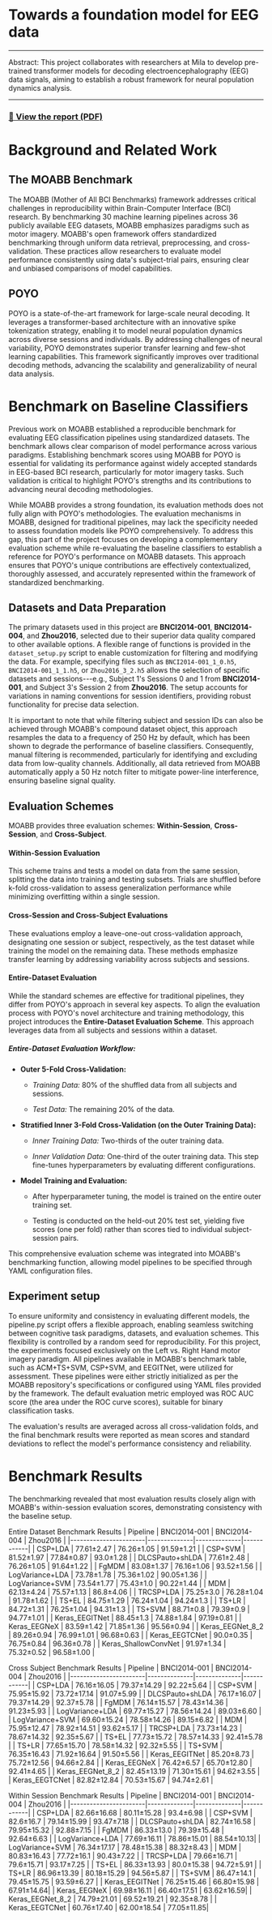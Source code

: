 # Towards a foundation model for EEG data
 
---
Abstract:
  This project collaborates with researchers at Mila to develop
  pre-trained transformer models for decoding electroencephalography
  (EEG) data signals, aiming to establish a robust framework for neural
  population dynamics analysis.
  
---
### [📄 View the report (PDF)](https://github.com/Angelawork/EEG-Foundation-model_LiNC-Lab_COMP396/blob/main/AngelaHu_COMP396report.pdf)

# Background and Related Work

## The MOABB Benchmark

The MOABB (Mother of All BCI Benchmarks) framework addresses critical
challenges in reproducibility within Brain-Computer Interface (BCI)
research. By benchmarking 30 machine learning pipelines across 36
publicly available EEG datasets, MOABB emphasizes paradigms such as
motor imagery. MOABB's open framework offers standardized benchmarking
through uniform data retrieval, preprocessing, and cross-validation.
These practices allow researchers to evaluate model performance
consistently using data's subject-trial pairs, ensuring clear and
unbiased comparisons of model capabilities.

## POYO

POYO is a state-of-the-art framework for large-scale neural decoding. It
leverages a transformer-based architecture with an innovative spike
tokenization strategy, enabling it to model neural population dynamics
across diverse sessions and individuals. By addressing challenges of
neural variability, POYO demonstrates superior transfer learning and
few-shot learning capabilities. This framework significantly improves
over traditional decoding methods, advancing the scalability and
generalizability of neural data analysis.

# Benchmark on Baseline Classifiers

Previous work on MOABB established a reproducible benchmark for
evaluating EEG classification pipelines using standardized datasets. The
benchmark allows clear comparison of model performance across various
paradigms. Establishing benchmark scores using MOABB for POYO is
essential for validating its performance against widely accepted
standards in EEG-based BCI research, particularly for motor imagery
tasks. Such validation is critical to highlight POYO's strengths and its
contributions to advancing neural decoding methodologies.

While MOABB provides a strong foundation, its evaluation methods does
not fully align with POYO's methodologies. The evaluation mechanisms in
MOABB, designed for traditional pipelines, may lack the specificity
needed to assess foundation models like POYO comprehensively. To address
this gap, this part of the project focuses on developing a complementary
evaluation scheme while re-evaluating the baseline classifiers to
establish a reference for POYO's performance on MOABB datasets. This
approach ensures that POYO's unique contributions are effectively
contextualized, thoroughly assessed, and accurately represented within
the framework of standardized benchmarking.

## Datasets and Data Preparation

The primary datasets used in this project are **BNCI2014-001**,
**BNCI2014-004**, and **Zhou2016**, selected due to their superior data
quality compared to other available options. A flexible range of
functions is provided in the `dataset_setup.py` script to enable
customization for filtering and modifying the data. For example,
specifying files such as `BNCI2014-001_1_0.h5`, `BNCI2014-001_1_1.h5`,
or `Zhou2016_3_2.h5` allows the selection of specific datasets and
sessions---e.g., Subject 1's Sessions 0 and 1 from **BNCI2014-001**, and
Subject 3's Session 2 from **Zhou2016**. The setup accounts for
variations in naming conventions for session identifiers, providing
robust functionality for precise data selection.

It is important to note that while filtering subject and session IDs can
also be achieved through MOABB's compound dataset object, this approach
resamples the data to a frequency of 250 Hz by default, which has been
shown to degrade the performance of baseline classifiers. Consequently,
manual filtering is recommended, particularly for identifying and
excluding data from low-quality channels. Additionally, all data
retrieved from MOABB automatically apply a 50 Hz notch filter to
mitigate power-line interference, ensuring baseline signal quality.

## Evaluation Schemes

MOABB provides three evaluation schemes: **Within-Session**,
**Cross-Session**, and **Cross-Subject**.

#### Within-Session Evaluation

This scheme trains and tests a model on data from the same session,
splitting the data into training and testing subsets. Trials are
shuffled before k-fold cross-validation to assess generalization
performance while minimizing overfitting within a single session.

#### Cross-Session and Cross-Subject Evaluations

These evaluations employ a leave-one-out cross-validation approach,
designating one session or subject, respectively, as the test dataset
while training the model on the remaining data. These methods emphasize
transfer learning by addressing variability across subjects and
sessions.

#### Entire-Dataset Evaluation

While the standard schemes are effective for traditional pipelines, they
differ from POYO's approach in several key aspects. To align the
evaluation process with POYO's novel architecture and training
methodology, this project introduces the **Entire-Dataset Evaluation
Scheme**. This approach leverages data from all subjects and sessions
within a dataset.

##### Entire-Dataset Evaluation Workflow:
-   **Outer 5-Fold Cross-Validation:**

    -   *Training Data:* 80% of the shuffled data from all subjects and
        sessions.

    -   *Test Data:* The remaining 20% of the data.

-   **Stratified Inner 3-Fold Cross-Validation (on the Outer Training
    Data):**

    -   *Inner Training Data:* Two-thirds of the outer training data.

    -   *Inner Validation Data:* One-third of the outer training data.
        This step fine-tunes hyperparameters by evaluating different
        configurations.

-   **Model Training and Evaluation:**

    -   After hyperparameter tuning, the model is trained on the entire
        outer training set.

    -   Testing is conducted on the held-out 20% test set, yielding five
        scores (one per fold) rather than scores tied to individual
        subject-session pairs.

This comprehensive evaluation scheme was integrated into MOABB's
benchmarking function, allowing model pipelines to be specified through
YAML configuration files.

## Experiment setup

To ensure uniformity and consistency in evaluating different models, the
pipeline.py script offers a flexible approach, enabling seamless
switching between cognitive task paradigms, datasets, and evaluation
schemes. This flexibility is controlled by a random seed for
reproducibility. For this project, the experiments focused exclusively
on the Left vs. Right Hand motor imagery paradigm. All pipelines
available in MOABB's benchmark table, such as ACM+TS+SVM, CSP+SVM, and
EEGITNet, were utilized for assessment. These pipelines were either
strictly initialized as per the MOABB repository's specifications or
configured using YAML files provided by the framework. The default
evaluation metric employed was ROC AUC score (the area under the ROC
curve scores), suitable for binary classification tasks.

The evaluation's results are averaged across all cross-validation folds,
and the final benchmark results were reported as mean scores and
standard deviations to reflect the model's performance consistency and
reliability.

# Benchmark Results

The benchmarking revealed that most evaluation results closely align
with MOABB's within-session evaluation scores, demonstrating consistency
with the baseline setup.

Entire Dataset Benchmark Results
| Pipeline              | BNCI2014-001 | BNCI2014-004 | Zhou2016   |
|-----------------------|--------------|--------------|------------|
| CSP+LDA              | 77.61±2.47   | 76.26±1.05   | 91.59±1.21 |
| CSP+SVM              | 81.52±1.97   | 77.84±0.87   | 93.0±1.28  |
| DLCSPauto+shLDA      | 77.61±2.48   | 76.26±1.05   | 91.64±1.22 |
| FgMDM                | 83.08±1.37   | 76.16±1.06   | 93.52±1.56 |
| LogVariance+LDA      | 73.78±1.78   | 75.36±1.02   | 90.05±1.36 |
| LogVariance+SVM      | 73.54±1.77   | 75.43±1.0    | 90.22±1.44 |
| MDM                  | 62.13±4.24   | 75.57±1.13   | 86.8±4.06  |
| TRCSP+LDA            | 75.25±3.0    | 76.28±1.04   | 91.78±1.62 |
| TS+EL                | 84.75±1.29   | 76.24±1.04   | 94.24±1.3  |
| TS+LR                | 84.72±1.31   | 76.25±1.04   | 94.31±1.3  |
| TS+SVM               | 88.71±0.8    | 79.39±0.9    | 94.77±1.01 |
| Keras_EEGITNet       | 88.45±1.3    | 74.88±1.84   | 97.19±0.81 |
| Keras_EEGNeX         | 83.59±1.42   | 71.85±1.36   | 95.56±0.94 |
| Keras_EEGNet_8_2     | 89.26±0.94   | 76.99±1.01   | 96.68±0.63 |
| Keras_EEGTCNet       | 90.0±0.35    | 76.75±0.84   | 96.36±0.78 |
| Keras_ShallowConvNet | 91.97±1.34   | 75.32±0.52   | 96.58±1.00 |


Cross Subject Benchmark Results
| Pipeline              | BNCI2014-001 | BNCI2014-004 | Zhou2016   |
|-----------------------|--------------|--------------|------------|
| CSP+LDA              | 76.16±16.05  | 79.37±14.29  | 92.22±5.64 |
| CSP+SVM              | 75.95±15.92  | 73.72±17.14  | 91.07±5.99 |
| DLCSPauto+shLDA      | 76.17±16.07  | 79.37±14.29  | 92.37±5.78 |
| FgMDM                | 76.14±15.57  | 78.43±14.36  | 91.23±5.93 |
| LogVariance+LDA      | 69.77±15.27  | 78.56±14.24  | 89.03±6.60 |
| LogVariance+SVM      | 69.60±15.24  | 78.58±14.26  | 89.15±6.82 |
| MDM                  | 75.95±12.47  | 78.92±14.51  | 93.62±5.17 |
| TRCSP+LDA            | 73.73±14.23  | 78.67±14.32  | 92.35±5.67 |
| TS+EL                | 77.73±15.72  | 78.57±14.33  | 92.41±5.78 |
| TS+LR                | 77.65±15.70  | 78.58±14.32  | 92.32±5.55 |
| TS+SVM               | 76.35±16.43  | 71.92±16.64  | 91.50±5.56 |
| Keras_EEGITNet       | 85.20±8.73   | 75.72±12.56  | 94.66±2.84 |
| Keras_EEGNeX         | 76.42±6.57   | 65.70±12.80  | 92.41±4.65 |
| Keras_EEGNet_8_2     | 82.45±13.19  | 71.30±15.61  | 94.62±3.55 |
| Keras_EEGTCNet       | 82.82±12.84  | 70.53±15.67  | 94.74±2.61 |

Within Session Benchmark Results
| Pipeline              | BNCI2014-001 | BNCI2014-004 | Zhou2016   |
|-----------------------|--------------|--------------|------------|
| CSP+LDA              | 82.66±16.68  | 80.11±15.28  | 93.4±6.98  |
| CSP+SVM              | 82.6±16.7    | 79.14±15.99  | 93.47±7.18 |
| DLCSPauto+shLDA      | 82.74±16.58  | 79.95±15.32  | 92.88±7.15 |
| FgMDM                | 86.33±13.0   | 79.39±15.48  | 92.64±6.63 |
| LogVariance+LDA      | 77.69±16.11  | 78.86±15.01  | 88.54±10.13|
| LogVariance+SVM      | 76.34±17.17  | 78.48±15.38  | 88.32±8.43 |
| MDM                  | 80.83±16.43  | 77.72±16.1   | 90.43±7.22 |
| TRCSP+LDA            | 79.66±16.71  | 79.6±15.71   | 93.17±7.25 |
| TS+EL                | 86.33±13.93  | 80.0±15.38   | 94.72±5.91 |
| TS+LR                | 86.96±13.39  | 80.18±15.29  | 94.56±5.87 |
| TS+SVM               | 86.47±14.1   | 79.45±15.75  | 93.59±6.27 |
| Keras_EEGITNet       | 76.25±15.46  | 66.80±15.98  | 67.91±14.64|
| Keras_EEGNeX         | 69.98±16.11  | 66.40±17.51  | 63.62±16.59|
| Keras_EEGNet_8_2     | 74.79±21.01  | 69.52±19.21  | 92.35±8.78 |
| Keras_EEGTCNet       | 60.76±17.40  | 62.00±18.54  | 77.05±11.85|


